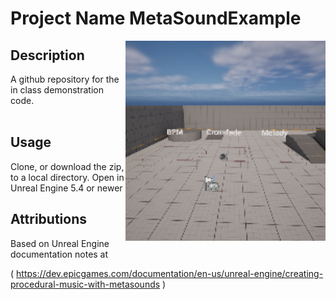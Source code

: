 # Project Name  MetaSoundExample
<img src="Saved/AutoScreenshot.png" width="320"  align="right" />

## Description

A github repository for the in class demonstration code.<br><br> 
 
## Usage
Clone, or download the zip, to a local directory. Open in Unreal Engine 5.4 or newer

## Attributions

Based on Unreal Engine documentation notes at 

( https://dev.epicgames.com/documentation/en-us/unreal-engine/creating-procedural-music-with-metasounds )


